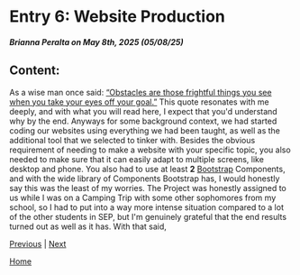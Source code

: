 # Entry 6: Website Production
##### Brianna Peralta on May 8th, 2025 (05/08/25)
## Content:

As a wise man once said: [“Obstacles are those frightful things you see when you take your eyes off your goal.”](https://www.teamphoria.com/10-quotes-on-overcoming-obstacles-that-will-motivate-you/) This quote resonates with me deeply, and with what you will read here, I expect that you'd understand why by the end. Anyways for some background context, we had started coding our websites using everything we had been taught, as well as the additional tool that we selected to tinker with. Besides the obvious requirement of needing to make a website with your specific topic, you also needed to make sure that it can easily adapt to multiple screens, like desktop and phone. You also had to use at least **2** [Bootstrap](https://getbootstrap.com/) Components, and with the wide library of Components Bootstrap has, I would honestly say this was the least of my worries. The Project was honestly assigned to us while I was on a Camping Trip with some other sophomores from my school, so I had to put into a way more intense situation compared to a lot of the other students in SEP, but I'm genuinely grateful that the end results turned out as well as it has. With that said, 

[Previous](entry05.md) | [Next](entry07.md)

[Home](../README.md)
